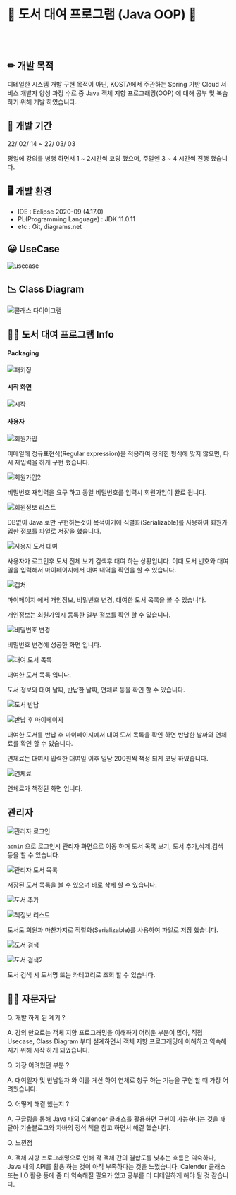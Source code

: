 

# 📘 도서 대여 프로그램 (Java OOP) 📗

<br>
<br>



##  ✏ 개발 목적



디테일한 시스템 개발 구현 목적이 아닌, KOSTA에서 주관하는 Spring 기반 Cloud 서비스 개발자 양성 과정 수료 중  Java 객체 지향 프로그래밍(OOP) 에 대해 공부 및 복습 하기 위해 개발 하였습니다.  



## 📆 개발 기간 

22/ 02/ 14 ~ 22/ 03/ 03

평일에 강의를 병행 하면서 1 ~ 2시간씩 코딩 했으며, 주말엔 3 ~ 4 시간씩 진행 했습니다. 



## 🖥 개발 환경

- IDE : Eclipse 2020-09 (4.17.0)
- PL(Programming Language) : JDK 11.0.11 
- etc : Git, diagrams.net





##  😀 UseCase

![usecase](https://user-images.githubusercontent.com/88473491/156572497-6206e794-799c-4286-b2de-69ad2386a70f.PNG)



## 📉 Class Diagram



![클래스 다이어그램](https://user-images.githubusercontent.com/88473491/156572658-8b2e83ba-c0e8-461c-a494-fe9fcf60386e.PNG)



## 👨‍💻 도서 대여 프로그램 Info



#### Packaging



![패키징](https://user-images.githubusercontent.com/88473491/156572766-c0221502-60e3-45bd-a9d5-236e4430e8d0.PNG)



#### 시작 화면



![시작](https://user-images.githubusercontent.com/88473491/156572806-eced9ea5-49d6-4d41-b606-983aafc55fd9.PNG)

#### 사용자





![회원가입](https://user-images.githubusercontent.com/88473491/156572833-f34e2c59-0433-484f-96cc-4248c2e5eefd.PNG)



이메일에 정규표현식(Regular expression)을 적용하여 정의한 형식에 맞지 않으면, 다시 재입력을 하게 구현 했습니다.





![회원가입2](https://user-images.githubusercontent.com/88473491/156572846-e40d367d-e40a-4e99-9daf-cd425f9c24d4.PNG)



비밀번호 재입력을 요구 하고 동일 비밀번호를 입력시 회원가입이 완료 됩니다.







![회원정보 리스트](https://user-images.githubusercontent.com/88473491/156572876-991919b4-f793-4b93-b31c-3b60ac93b971.PNG)

DB없이 Java 로만 구현하는것이 목적이기에 직렬화(Serializable)를 사용하여 회원가입한 정보를 파일로 저장을 했습니다.







![사용자 도서 대여](https://user-images.githubusercontent.com/88473491/156573043-80944e3b-5bb2-447a-85b5-4c9d7335ccb1.PNG)



사용자가 로그인후 도서 전체 보기 검색후 대여 하는 상황입니다. 이때 도서 번호와 대여일을 입력해서 마이페이지에서 대여 내역을 확인을 할 수 있습니다.



![캡처](https://user-images.githubusercontent.com/88473491/156573064-3878ea79-89b3-466f-a185-a7a3695cf910.PNG)



마이페이지 에서 개인정보, 비밀번호 변경, 대여한 도서 목록을 볼 수 있습니다.

개인정보는 회원가입시 등록한 일부 정보를 확인 할 수 있습니다.





![비밀번호 변경](https://user-images.githubusercontent.com/88473491/156573087-4eafa606-8950-472a-b53a-050e90aa2ee9.PNG)



비밀번호 변경에 성공한 화면 입니다.



![대여 도서 목록](https://user-images.githubusercontent.com/88473491/156573126-06a60a01-fad7-4427-9cf1-c10e79de1e72.PNG)

대여한 도서 목록 입니다.

도서 정보와 대여 날짜, 반납한 날짜, 연체료 등을 확인 할 수 있습니다.





![도서 반납](https://user-images.githubusercontent.com/88473491/156573262-9115d8be-abca-48c8-b89a-3f09cab23d4c.PNG)



![반납 후 마이페이지](https://user-images.githubusercontent.com/88473491/156573272-1f5145c7-66e8-4e80-85e3-2f08a3c60e00.PNG)



대여한 도서를 반납 후 마이페이지에서 대여 도서 목록을 확인 하면 반납한 날짜와 연체료를 확인 할 수 있습니다.

연체료는 대여시 입력한 대여일 이후 일당 200원씩 책정 되게 코딩 하였습니다.







![연체료](https://user-images.githubusercontent.com/88473491/156573309-f9923630-8c90-473c-a450-82c3e60afba1.PNG)



연체료가 책정된 화면 입니다.





## 관리자







![관리자 로그인](https://user-images.githubusercontent.com/88473491/156573350-c2ad071c-b07e-40eb-b0ee-9be0f6229dfc.PNG)



``admin`` 으로 로그인시 관리자 화면으로 이동 하며 도서 목록 보기, 도서 추가,삭제,검색 등을 할 수 있습니다.





![관리자 도서 목록](https://user-images.githubusercontent.com/88473491/156573369-6129c0f4-d850-41e1-b2ca-7c3034185878.PNG)

저장된 도서 목록을 볼 수 있으며 바로 삭제 할 수 있습니다.





![도서 추가](https://user-images.githubusercontent.com/88473491/156573402-a6601d79-647c-4021-ac1b-5cc11f4656f2.PNG)



![책정보 리스트](https://user-images.githubusercontent.com/88473491/156573426-36f636ff-dec1-469f-830b-af5edbda7207.PNG)



도서도 회원과 마찬가지로 직렬화(Serializable)를 사용하여 파일로 저장 했습니다.





![도서 검색](https://user-images.githubusercontent.com/88473491/156573457-d8a5c3b7-81fa-4bc8-bed0-e8e0d686273f.PNG)



![도서 검색2](https://user-images.githubusercontent.com/88473491/156573475-f5c28f9b-56ff-4b2f-92b3-8fb1628ad431.PNG)



도서 검색 시 도서명 또는 카테고리로 조회 할 수 있습니다.





## 🕵️‍♀️ 자문자답



Q. 개발 하게 된 계기 ?

A.  강의 만으로는 객체 지향 프로그래밍을 이해하기 어려운 부분이 많아, 직접 Usecase, Class Diagram 부터 설계하면서 객체 지향 프로그래밍에 이해하고 익숙해 지기 위해 시작 하게 되었습니다.



Q. 가장 어려웠던 부분 ?

A. 대여일자 및 반납일자 와 이를 계산 하여 연체료 청구 하는 기능을 구현 할 때 가장 어려웠습니다.



Q. 어떻게 해결 했는지 ?

A.  구글링을 통해 Java 내의 Calender 클래스를 활용하면 구현이 가능하다는 것을 깨달아 기술블로그와 자바의 정석 책을 참고 하면서 해결 했습니다.



Q. 느낀점 

A.  객체 지향 프로그래밍으로 인해 각 객체 간의 결합도를 낮추는 흐름은 익숙하나, Java 내의 API를 활용 하는 것이 아직 부족하다는 것을 느꼈습니다. Calender 클래스 또는 I.O 활용 등에 좀 더 익숙해질 필요가 있고 공부를 더 디테일하게 해야 될 것 같습니다.

